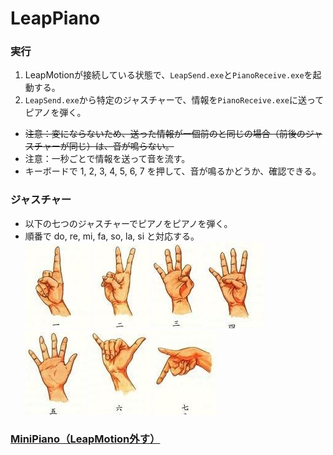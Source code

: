 # LeapPiano
### 実行
1. LeapMotionが接続している状態で、`LeapSend.exe`と`PianoReceive.exe`を起動する。
2. `LeapSend.exe`から特定のジャスチャーで、情報を`PianoReceive.exe`に送ってピアノを弾く。  
* ~~注意：変にならないため、送った情報が一個前のと同じの場合（前後のジャスチャーが同じ）は、音が鳴らない。~~  
* 注意：一秒ごとで情報を送って音を流す。
* キーボードで 1, 2, 3, 4, 5, 6, 7 を押して、音が鳴るかどうか、確認できる。
### ジャスチャー
* 以下の七つのジャスチャーでピアノをピアノを弾く。  
*  順番で do, re, mi, fa, so, la, si と対応する。  
![1](https://github.com/SkyoKen/LeapPiano/blob/master/image/1.jpg)
![2](https://github.com/SkyoKen/LeapPiano/blob/master/image/2.jpg)
![3](https://github.com/SkyoKen/LeapPiano/blob/master/image/3.jpg)
![4](https://github.com/SkyoKen/LeapPiano/blob/master/image/4.jpg)
![5](https://github.com/SkyoKen/LeapPiano/blob/master/image/5.jpg)
![6](https://github.com/SkyoKen/LeapPiano/blob/master/image/6.jpg)
![7](https://github.com/SkyoKen/LeapPiano/blob/master/image/7.jpg)
### [MiniPiano（LeapMotion外す）](https://github.com/SkyoKen/MiniPiano)
